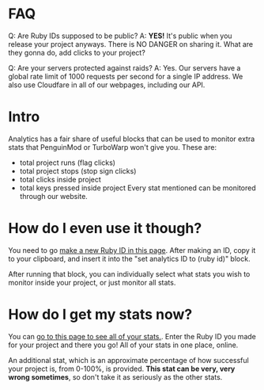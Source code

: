 # FAQ
Q: Are Ruby IDs supposed to be public?
A: **YES!**  It's public when you release your project anyways. There is NO DANGER on sharing it. What are they gonna do, add clicks to your project?

Q: Are your servers protected against raids?
A: Yes. Our servers have a global rate limit of 1000 requests per second for a single IP address. We also use Cloudfare in all of our webpages, including our API.
# Intro
Analytics has a fair share of useful blocks that can be used to monitor extra stats that PenguinMod or TurboWarp won't give you.
These are:
- total project runs (flag clicks)
- total project stops (stop sign clicks)
- total clicks inside project
- total keys pressed inside project
Every stat mentioned can be monitored through our website.

# How do I even use it though?
You need to go [make a new Ruby ID in this page](https://rubyteam.tech/analytics/newid).
After making an ID, copy it to your clipboard, and insert it into the "set analytics ID to (ruby id)" block.

After running that block, you can individually select what stats you wish to monitor inside your project, or just monitor all stats.

# How do I get my stats now?
You can [go to this page to see all of your stats.](https://rubyteam.tech/analytics/stats).
Enter the Ruby ID you made for your project and there you go! All of your stats in one place, online.

An additional stat, which is an approximate percentage of how successful your project is, from 0-100%, is provided.
**This stat can be very, very wrong sometimes**, so don't take it as seriously as the other stats.
